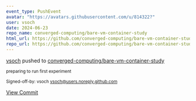 ```yaml
---
event_type: PushEvent
avatar: "https://avatars.githubusercontent.com/u/814322?"
user: vsoch
date: 2024-06-23
repo_name: converged-computing/bare-vm-container-study
html_url: https://github.com/converged-computing/bare-vm-container-study/commit/cf2a4200115aaf9a3c5d129ee9105681ebf78b63
repo_url: https://github.com/converged-computing/bare-vm-container-study
---
```


<a href='https://github.com/vsoch' target='_blank'>vsoch</a> pushed to <a href='https://github.com/converged-computing/bare-vm-container-study' target='_blank'>converged-computing/bare-vm-container-study</a>

<small>preparing to run first experiment

Signed-off-by: vsoch <vsoch@users.noreply.github.com></small>

<a href='https://github.com/converged-computing/bare-vm-container-study/commit/cf2a4200115aaf9a3c5d129ee9105681ebf78b63' target='_blank'>View Commit</a>